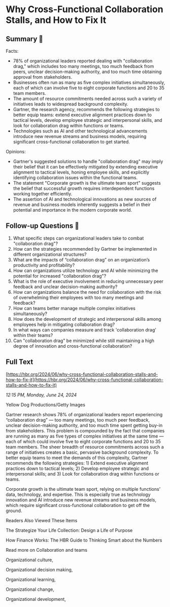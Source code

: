 # Why Cross-Functional Collaboration Stalls, and How to Fix It

## Summary 🤖

Facts:
- 78% of organizational leaders reported dealing with "collaboration drag," which includes too many meetings, too much feedback from peers, unclear decision-making authority, and too much time obtaining approval from stakeholders.
- Businesses often run as many as five complex initiatives simultaneously, each of which can involve five to eight corporate functions and 20 to 35 team members.
- The amount of resource commitments needed across such a variety of initiatives leads to widespread background complexity.
- Gartner, the research agency, recommends the following strategies to better equip teams: extend executive alignment practices down to tactical levels, develop employee strategic and interpersonal skills, and look for collaboration drag within functions or teams.
- Technologies such as AI and other technological advancements introduce new revenue streams and business models, requiring significant cross-functional collaboration to get started.

Opinions:
- Gartner's suggested solutions to handle "collaboration drag" may imply their belief that it can be effectively mitigated by extending executive alignment to tactical levels, honing employee skills, and explicitly identifying collaboration issues within the functional teams.
- The statement "Corporate growth is the ultimate team sport" suggests the belief that successful growth requires interdependent functions working together efficiently. 
- The assertion of AI and technological innovations as new sources of revenue and business models inherently suggests a belief in their potential and importance in the modern corporate world.

## Follow-up Questions 🤖

1. What specific steps can organizational leaders take to combat "collaboration drag"?
2. How can the strategies recommended by Gartner be implemented in different organizational structures?
3. What are the impacts of “collaboration drag” on an organization’s productivity and profitability?
4. How can organizations utilize technology and AI while minimizing the potential for increased "collaboration drag"?
5. What is the role of executive involvement in reducing unnecessary peer feedback and unclear decision-making authority?
6. How can organizations balance the need for collaboration with the risk of overwhelming their employees with too many meetings and feedback?
7. How can teams better manage multiple complex initiatives simultaneously?
8. How does the development of strategic and interpersonal skills among employees help in mitigating collaboration drag?
9. In what ways can companies measure and track 'collaboration drag' within their teams?
10. Can "collaboration drag" be minimized while still maintaining a high degree of innovation and cross-functional collaboration?

## Full Text

[https://hbr.org/2024/06/why-cross-functional-collaboration-stalls-and-how-to-fix-it](https://hbr.org/2024/06/why-cross-functional-collaboration-stalls-and-how-to-fix-it)

*12:15 PM, Monday, June 24, 2024*

Yellow Dog Productions/Getty Images

Gartner research shows 78% of organizational leaders report experiencing “collaboration drag” — too many meetings, too much peer feedback, unclear decision-making authority, and too much time spent getting buy-in from stakeholders. This problem is compounded by the fact that companies are running as many as five types of complex initiatives at the same time — each of which could involve five to eight corporate functions and 20 to 35 team members. The sheer breadth of resource commitments across such a range of initiatives creates a basic, pervasive background complexity. To better equip teams to meet the demands of this complexity, Gartner recommends the following strategies: 1) Extend executive alignment practices down to tactical levels; 2) Develop employee strategic and interpersonal skills; and 3) Look for collaboration drag within functions or teams.

Corporate growth is the ultimate team sport, relying on multiple functions’ data, technology, and expertise. This is especially true as technology innovation and AI introduce new revenue streams and business models, which require significant cross-functional collaboration to get off the ground.

Readers Also Viewed These Items

The Strategize Your Life Collection: Design a Life of Purpose

How Finance Works: The HBR Guide to Thinking Smart about the Numbers

Read more on Collaboration and teams

Organizational culture,

Organizational decision making,

Organizational learning,

Organizational change,

Organizational development,

